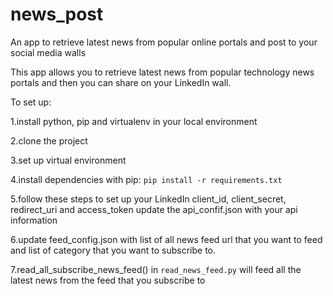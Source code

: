 # news_post
An app to retrieve latest news from popular online portals and post to your social media walls

This app allows you to retrieve latest news from popular technology news portals and then you can share on your LinkedIn wall.

To set up:

1.install python, pip and virtualenv in your local environment

2.clone the project

3.set up virtual environment

4.install dependencies with pip: `pip install -r requirements.txt`

5.follow these steps to set up your LinkedIn client_id, client_secret, redirect_uri and access_token
   update the api_confif.json with your api information

6.update feed_config.json with list of all news feed url that you want to feed and list of category that you want to subscribe to.

7.read_all_subscribe_news_feed() in `read_news_feed.py` will feed all the latest news from the feed that you subscribe to


 

